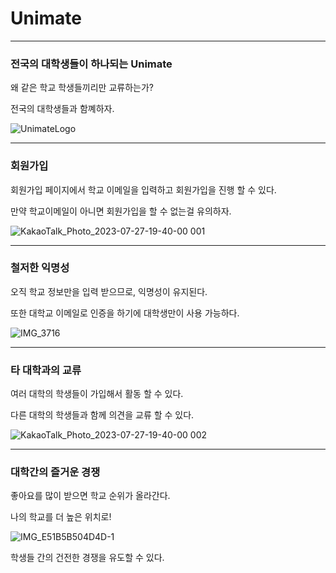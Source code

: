 # Unimate
---

### 전국의 대학생들이 하나되는 Unimate

왜 같은 학교 학생들끼리만 교류하는가?

전국의 대학생들과 함꼐하자.

![UnimateLogo](https://github.com/cactus-y/Unimate_front/assets/106647507/8767ccb6-b5d7-49d1-904b-dbfaa3cfd27a)

---

### 회원가입

회원가입 페이지에서 학교 이메일을 입력하고 회원가입을 진행 할 수 있다.

만약 학교이메일이 아니면 회원가입을 할 수 없는걸 유의하자.

![KakaoTalk_Photo_2023-07-27-19-40-00 001](https://github.com/cactus-y/Unimate_front/assets/55349972/af108c54-ed77-43c4-a09c-a8e9288b2a9d)

---

### 철저한 익명성

오직 학교 정보만을 입력 받으므로, 익명성이 유지된다.

또한 대학교 이메일로 인증을 하기에 대학생만이 사용 가능하다.

![IMG_3716](https://github.com/cactus-y/Unimate_front/assets/106647507/72dd800b-93d1-4629-bdb9-e25123e57a94)


---

### 타 대학과의 교류

여러 대학의 학생들이 가입해서 활동 할 수 있다.

다른 대학의 학생들과 함께 의견을 교류 할 수 있다.

![KakaoTalk_Photo_2023-07-27-19-40-00 002](https://github.com/cactus-y/Unimate_front/assets/55349972/eb7bcfda-e7e4-49e0-87b0-563c20221552)


---

### 대학간의 즐거운 경쟁

좋아요를 많이 받으면 학교 순위가 올라간다.

나의 학교를 더 높은 위치로!

![IMG_E51B5B504D4D-1](https://github.com/cactus-y/Unimate_front/assets/106647507/cf563ff4-cb53-479b-a6fe-8df513d8c942)

학생들 간의 건전한 경쟁을 유도할 수 있다.


